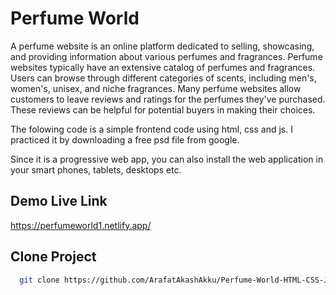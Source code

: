 
# Perfume World

A perfume website is an online platform dedicated to selling, showcasing, and providing information about various perfumes and fragrances. Perfume websites typically have an extensive catalog of perfumes and fragrances. Users can browse through different categories of scents, including men's, women's, unisex, and niche fragrances. Many perfume websites allow customers to leave reviews and ratings for the perfumes they've purchased. These reviews can be helpful for potential buyers in making their choices.

The folowing code is a simple frontend code using html, css and js. I practiced it by downloading a free psd file from google.

Since it is a progressive web app, you can also install the web application in your smart phones, tablets, desktops etc.


## Demo Live Link

https://perfumeworld1.netlify.app/


## Clone Project

```bash
  git clone https://github.com/ArafatAkashAkku/Perfume-World-HTML-CSS-JS.git
```


